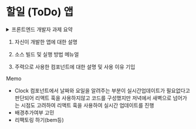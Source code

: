 # 할일 (ToDo) 앱

<details>
  <summary>프론트엔드 개발자 과제 요약</summary>
    <ul>
      <li><b>React.JS v18 및 And-Design v4 이상 을 사용하여 다음 두가지중 1개 이상 개발 후 제출</b></li>
      <li>1. 할일 (ToDo) 앱</li>
      <li>2. 일정 (Calendar) 앱</li>
      <li>과제 제출 방법 : github에 repo생성한 후 github 주소 제출</li>
      <li>README.md 파일에 다음 내용 기입 필수</li>
      <li>1. 자신이 개발한 앱에 대한 설명</li>
      <li>2. 소스 빌드 및 실행 방법 메뉴얼</li>
      <li>3. 주력으로 사용한 컴포넌트에대한 설명 및 사용 이유 기입</li>
      <li>* 완벽할 필요 없고, 기한내에 동작 가능한 부분까지 제출</li>
      <li>* 제출한 과제가 동작해야함</li>
    </ul>
</details>

1. 자신이 개발한 앱에 대한 설명

2. 소스 빌드 및 실행 방법 메뉴얼

3. 주력으로 사용한 컴포넌트에 대한 설명 및 사용 이유 기입

Memo

- Clock 컴포넌트에서 날짜와 요일을 알려주는 부분이 실시간업데이트가 필요없다고 판단되어 리액트 훅을 사용하지않고 코드를 구성했지만 저녁에서 새벽으로 넘어가는 시점도 고려하여 리액트 훅을 사용하여 실시간 업데이트를 진행
- 배경추가여부 고민
- 리팩토링 하기(bem등)
